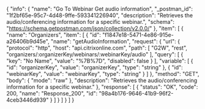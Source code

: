 {
  "info": {
    "name": "Go To Webinar Get audio information",
    "_postman_id": "1f2bf65e-95c7-4d48-9ffe-593341226940",
    "description": "Retrieves the audio/conferencing information for a specific webinar.",
    "schema": "https://schema.getpostman.com/json/collection/v2.0.0/"
  },
  "item": [
    {
      "name": "Organizers",
      "item": [
        {
          "id": "f1847e18-5471-4e86-915e-a26406b9d45e",
          "name": "getAudioInformation",
          "request": {
            "url": {
              "protocol": "http",
              "host": "api.citrixonline.com",
              "path": [
                "G2W",
                "rest",
                "organizers/:organizerKey/webinars/:webinarKey/audio"
              ],
              "query": [
                {
                  "key": "No Name",
                  "value": "%7B%7D",
                  "disabled": false
                }
              ],
              "variable": [
                {
                  "id": "organizerKey",
                  "value": "organizerKey",
                  "type": "string"
                },
                {
                  "id": "webinarKey",
                  "value": "webinarKey",
                  "type": "string"
                }
              ]
            },
            "method": "GET",
            "body": {
              "mode": "raw"
            },
            "description": "Retrieves the audio/conferencing information for a specific webinar."
          },
          "response": [
            {
              "status": "OK",
              "code": 200,
              "name": "Response_200",
              "id": "98a4b176-9646-41b9-96f2-4ceb3446d939"
            }
          ]
        }
      ]
    }
  ]
}